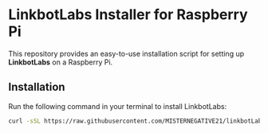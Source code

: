 # LinkbotLabs Installer for Raspberry Pi

This repository provides an easy-to-use installation script for setting up **LinkbotLabs** on a Raspberry Pi.

## Installation

Run the following command in your terminal to install LinkbotLabs:

```bash
curl -sSL https://raw.githubusercontent.com/MISTERNEGATIVE21/linkbotLabs/master/install_linkbotlabs.sh -o install_linkbotlabs.sh && chmod +x install_linkbotlabs.sh && sh install_linkbotlabs.sh


